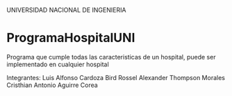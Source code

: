 UNIVERSIDAD NACIONAL DE INGENIERIA

# ProgramaHospitalUNI
Programa que cumple todas las caracteristicas de un hospital, puede ser implementado en cualquier hospital

Integrantes:
Luis Alfonso Cardoza Bird
Rossel Alexander Thompson Morales
Cristhian Antonio Aguirre Corea
